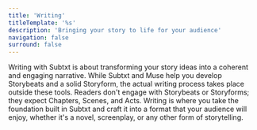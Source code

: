 ```yaml
---
title: 'Writing'
titleTemplate: '%s'
description: 'Bringing your story to life for your audience'
navigation: false
surround: false
---
```


Writing with Subtxt is about transforming your story ideas into a coherent and engaging narrative. While Subtxt and Muse help you develop Storybeats and a solid Storyform, the actual writing process takes place outside these tools. Readers don't engage with Storybeats or Storyforms; they expect Chapters, Scenes, and Acts. Writing is where you take the foundation built in Subtxt and craft it into a format that your audience will enjoy, whether it's a novel, screenplay, or any other form of storytelling.